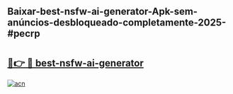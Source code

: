 ## Baixar-best-nsfw-ai-generator-Apk-sem-anúncios-desbloqueado-completamente-2025-#pecrp

# <h2><a href="https://ainizakaria.my?title=best-nsfw-ai-generator&ref=20M">🔗👉 🔴 best-nsfw-ai-generator</a></h2>

[![acn](https://github.com/user-attachments/assets/0f9c940e-d8b0-45ae-aac7-cd30a18b3e1c)](https://ainizakaria.my?title=best-nsfw-ai-generator&ref=20M)

